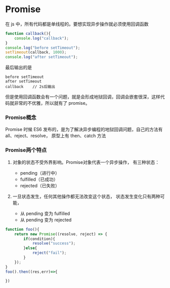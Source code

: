 # Promise

在 js 中，所有代码都是单线程的。要想实现异步操作就必须使用回调函数
```javascript
function callback(){
    console.log("callback");
}
console.log("before setTimeout");
setTimeout(callback, 1000);
console.log("after setTimeout");
```
最后输出的是
```
before setTimeout
after setTimeout
callback    // 2s后输出
```

但是使用回调函数会有一个问题，就是会形成地狱回调，回调会嵌套很深，这样代码就非常的不优雅，所以就有了 promise。

### Promise概念 
Promise 时候 ES6 发布的，是为了解决异步编程的地狱回调问题，自己的方法有 all、reject、resolve，
原型上有 then、catch 方法

### Promise两个特点
1. 对象的状态不受外界影响。Promise对象代表一个异步操作，
有三种状态：
    - pending（进行中）
    - fulfilled（已成功）
    - rejected（已失败）

2. 一旦状态发生，任何其他操作都无法改变这个状态，
状态发生变化只有两种可能，
    - 从 pending 变为 fulfilled
    - 从 pending 变为 rejected

```javascript
function foo(){
    return new Promise((resolve, reject) => {
        if(condition){
            resolve("success");
        }else{
            reject("fail");
        }
    });
}
foo().then((res,err)=>{
    
})
```
